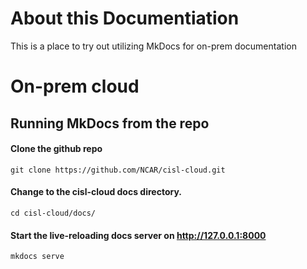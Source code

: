 # About this Documentiation
This is a place to try out utilizing MkDocs for on-prem documentation

# On-prem cloud

## Running MkDocs from the repo
#### Clone the github repo
    git clone https://github.com/NCAR/cisl-cloud.git
#### Change to the cisl-cloud docs directory.
    cd cisl-cloud/docs/
#### Start the live-reloading docs server on http://127.0.0.1:8000
    mkdocs serve